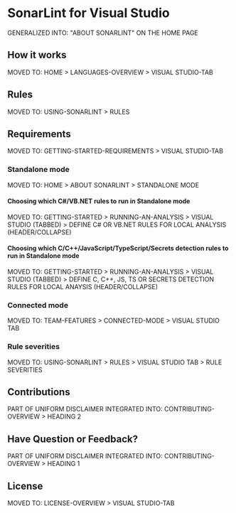 # SonarLint for Visual Studio

GENERALIZED INTO: "ABOUT SONARLINT" ON THE HOME PAGE

## How it works

MOVED TO: HOME > LANGUAGES-OVERVIEW > VISUAL STUDIO-TAB

## Rules

MOVED TO: USING-SONARLINT > RULES 

## Requirements

MOVED TO: GETTING-STARTED-REQUIREMENTS > VISUAL STUDIO-TAB

### Standalone mode
MOVED TO: HOME > ABOUT SONARLINT > STANDALONE MODE

#### Choosing which C#/VB.NET rules to run in Standalone mode
MOVED TO: GETTING-STARTED > RUNNING-AN-ANALYSIS > VISUAL STUDIO (TABBED) > DEFINE C# OR VB.NET RULES FOR LOCAL ANALYSIS (HEADER/COLLAPSE)

#### Choosing which C/C++/JavaScript/TypeScript/Secrets detection rules to run in Standalone mode
MOVED TO: GETTING-STARTED > RUNNING-AN-ANALYSIS > VISUAL STUDIO (TABBED) > DEFINE C, C++, JS, TS OR SECRETS DETECTION RULES FOR LOCAL ANAYSIS (HEADER/COLLAPSE)

### Connected mode

MOVED TO: TEAM-FEATURES > CONNECTED-MODE > VISUAL STUDIO TAB 

### Rule severities

MOVED TO: USING-SONARLINT > RULES > VISUAL STUDIO TAB > RULE SEVERITIES

## Contributions

PART OF UNIFORM DISCLAIMER INTEGRATED INTO: CONTRIBUTING-OVERVIEW > HEADING 2

## Have Question or Feedback?

PART OF UNIFORM DISCLAIMER INTEGRATED INTO: CONTRIBUTING-OVERVIEW > HEADING 1

## License

MOVED TO: LICENSE-OVERVIEW > VISUAL STUDIO-TAB
